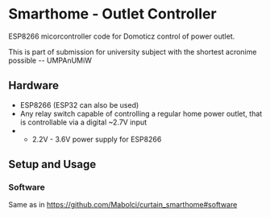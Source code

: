 # Smarthome - Outlet Controller
ESP8266 micorcontroller code for Domoticz control of power outlet.

This is part of submission for university subject with the shortest acronime possible -- UMPAnUMiW

## Hardware 
* ESP8266 (ESP32 can also be used)
* Any relay switch capable of controlling a regular home power outlet, that is controllable via a digital ~2.7V input
* * 2.2V - 3.6V power supply for ESP8266

## Setup and Usage
### Software
Same as in https://github.com/Mabolci/curtain_smarthome#software
